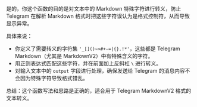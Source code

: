 是的，你这个函数的目的是对文本中的 Markdown 特殊字符进行转义，防止 Telegram 在解析 Markdown 格式时把这些字符误认为是格式控制符，从而导致显示异常。

具体来说：

- 你定义了需要转义的字符集 `'_[]()~>#+-=|{}.!*'`，这些都是 Telegram Markdown（尤其是 MarkdownV2）中有特殊含义的字符。
- 用正则表达式匹配这些字符，并在前面加上反斜杠 `\` 进行转义。
- 对输入文本中的 `output` 字段进行处理，确保发送给 Telegram 的消息内容不会因为特殊字符导致格式错乱。

总结：这个函数写法和思路是正确的，适合用于 Telegram MarkdownV2 格式的文本转义。